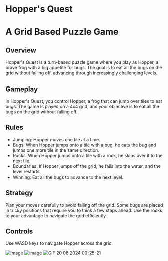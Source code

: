 # Hopper's Quest

# A Grid Based Puzzle Game

## Overview
Hopper's Quest is a turn-based puzzle game where you play as Hopper, a brave frog with a big appetite for bugs. The goal is to eat all the bugs on the grid without falling off, advancing through increasingly challenging levels.

## Gameplay
In Hopper's Quest, you control Hopper, a frog that can jump over tiles to eat bugs. The game is played on a 4x4 grid, and your objective is to eat all the bugs on the grid without falling off.

## Rules
* Jumping: Hopper moves one tile at a time.
* Bugs: When Hopper jumps onto a tile with a bug, he eats the bug and jumps one more tile in the same direction.
* Rocks: When Hopper jumps onto a tile with a rock, he skips over it to the next tile.
* Boundaries: If Hopper jumps off the grid, he falls into the water, and the level restarts.
* Winning: Eat all the bugs to advance to the next level.

## Strategy
Plan your moves carefully to avoid falling off the grid. Some bugs are placed in tricky positions that require you to think a few steps ahead. Use the rocks to your advantage to navigate the grid efficiently.

## Controls
Use WASD keys to navigate Hopper across the grid.

![image](https://github.com/Tiqsif/grid-puzzle-bouncer/assets/75688355/3c72dc11-cf68-4e2e-870c-e4f50c5c20ed)
![image](https://github.com/Tiqsif/grid-puzzle-bouncer/assets/75688355/dc964b2c-1e3f-4c06-907f-0fbbe2007083)
![GIF 20 06 2024 00-25-21](https://github.com/Tiqsif/grid-puzzle-bouncer/assets/75688355/fc72fd42-bc29-455b-8ea9-6bfb10129819)
